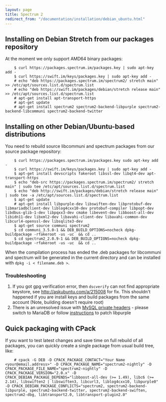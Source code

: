 ```yaml
---
layout: page
title: Spectrum 2
redirect_from: "/documentation/installation/debian_ubuntu.html"
---
```


## Installing on Debian Stretch from our packages repository

At the moment we only support AMD64 binary packages:

        $ curl https://packages.spectrum.im/packages.key | sudo apt-key add -
        $ curl https://swift.im/keys/packages.key | sudo apt-key add -
        # echo "deb https://packages.spectrum.im/spectrum2/ stretch main" >> /etc/apt/sources.list.d/spectrum.list
        # echo "deb https://swift.im/packages/debian/stretch release main" >> /etc/apt/sources.list.d/spectrum.list
        # apt-get install apt-transport-https
        # apt-get update 
        # apt-get install spectrum2 spectrum2-backend-libpurple spectrum2-backend-libcommuni spectrum2-backend-twitter


## Installing on other Debian/Ubuntu-based distributions

You need to rebuild source libcommuni and spectrum packages from our source package repository:

        $ curl https://packages.spectrum.im/packages.key sudo apt-key add -
        $ curl https://swift.im/keys/packages.key | sudo apt-key add -
        $ apt-get install devscripts fakeroot libssl-dev libqt4-dev apt-transport-https
        $ echo "deb-src https://packages.spectrum.im/spectrum2/ stretch main" | sudo tee /etc/apt/sources.list.d/spectrum.list
        $ echo "deb http://swift.im/packages/debian/stretch release main" | sudo tee -a /etc/apt/sources.list.d/spectrum.list
        $ apt-get update
        # apt-get install libpurple-dev libswiften-dev libprotobuf-dev libmariadbclient-dev liblog4cxx10-dev protobuf-compiler libpopt-dev libdbus-glib-1-dev libpqxx3-dev cmake libevent-dev libboost-all-dev libidn11-dev libxml2-dev libavahi-client-dev libavahi-common-dev libcurl4-openssl-dev libsqlite3-dev
        $ apt-get source communi spectrum2
        $ cd communi_3.5.0-1 && DEB_BUILD_OPTIONS=nocheck dpkg-buildpackage -rfakeroot -us -uc  && cd ..
        $ cd spectrum2_2.0.9-1 && DEB_BUILD_OPTIONS=nocheck dpkg-buildpackage -rfakeroot -us -uc  && cd ..

When the compilation process has ended the .deb packages for libcommuni and spectrum will be generated in the current directory and can be installed with `dpkg -i < filename.deb >`.

### Troubleshooting
1. If you got gpg verification error, then `dscverify` can not find appropriate keystore, see http://askubuntu.com/a/215008 for fix. This shouldn't happened if you are install keys and build packages from the same account (Note, building doesn't require root)
2. There is an unresolved issue with [MySQL private headers](https://github.com/SpectrumIM/spectrum2/issues/150) - please switch to MariaDB or follow [instructions](https://github.com/SpectrumIM/spectrum2/issues/150#issuecomment-273991724) to patch libpurple

## Quick packaging with CPack

If you want to test latest changes and save time on full rebuild of all packages, you can quickly create a single package from usual build tree, like:

        # cpack -G DEB -D CPACK_PACKAGE_CONTACT="Your Name <your@email.address>" -D CPACK_PACKAGE_NAME="spectrum2-nightly" -D CPACK_PACKAGE_FILE_NAME="spectrum2-nightly" -D CPACK_PACKAGE_VERSION="2.0.x" -D CPACK_DEBIAN_PACKAGE_DEPENDS="libboost-all-dev (>= 1.49), libc6 (>= 2.14), libswiften2 | libswiften3, libcurl3, liblog4cxx10, libpurple0" -D CPACK_DEBIAN_PACKAGE_CONFLICTS="spectrum2, spectrum2-backend-libpurple, spectrum2-backend-twitter, spectrum2-backend-swiften, spectrum2-dbg, libtransport2.0, libtransport-plugin2.0"

